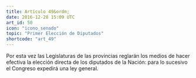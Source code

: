 ```yaml
---
title: Artículo 49&ordm;
date: 2016-12-28 15:09 UTC
art_id: 50
icon: "icono_senado"
topic: "Primer Elección de Diputados"
shortcode: "art_49"
---
```

Por esta vez las Legislaturas de las provincias reglarán los medios de hacer efectiva la elección directa de los diputados de la Nación: para lo sucesivo el Congreso expedirá una ley general.
